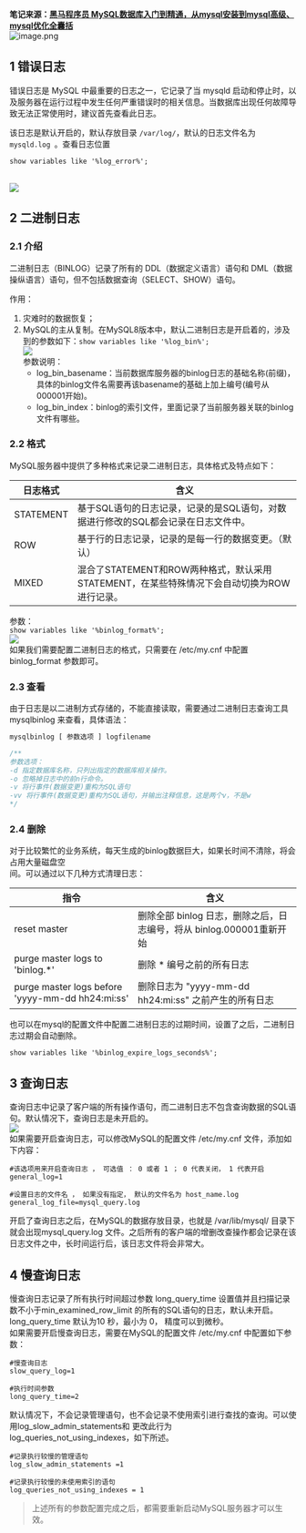**笔记来源：**[**黑马程序员 MySQL数据库入门到精通，从mysql安装到mysql高级、mysql优化全囊括**](https://www.bilibili.com/video/BV1Kr4y1i7ru/?spm_id_from=333.337.search-card.all.click&vd_source=e8046ccbdc793e09a75eb61fe8e84a30)<br />![image.png](https://cdn.nlark.com/yuque/0/2024/png/29688613/1712820433279-6aeeccc9-fd89-4adb-8701-beb664a51fba.png#averageHue=%23f6f1d0&clientId=u091f7977-7d1d-4&from=paste&height=334&id=u20c48982&originHeight=414&originWidth=1098&originalType=binary&ratio=1.2395833730697632&rotation=0&showTitle=false&size=187392&status=done&style=none&taskId=u0846af7c-8d02-44a5-a451-595c45ce9ca&title=&width=885.7814842101832)

## 1 错误日志
错误日志是 MySQL 中最重要的日志之一，它记录了当 mysqld 启动和停止时，以及服务器在运行过程中发生任何严重错误时的相关信息。当数据库出现任何故障导致无法正常使用时，建议首先查看此日志。

该日志是默认开启的，默认存放目录 `/var/log/`，默认的日志文件名为 `mysqld.log `。查看日志位置
```plsql
show variables like '%log_error%';
```
<br />![](https://cdn.nlark.com/yuque/0/2024/png/29688613/1710389771147-d2aed234-884b-4a41-a3e5-75299d64881a.png#averageHue=%232366a2&clientId=u67d4ece0-f235-4&id=p4drz&originHeight=207&originWidth=1181&originalType=binary&ratio=1&rotation=0&showTitle=false&status=done&style=none&taskId=u1d198c86-ad43-4094-b7a8-cd837c55819&title=)
## 2 二进制日志
### 2.1 介绍
二进制日志（BINLOG）记录了所有的 DDL（数据定义语言）语句和 DML（数据操纵语言）语句，但不包括数据查询（SELECT、SHOW）语句。

作用：

1. 灾难时的数据恢复；
2. MySQL的主从复制。在MySQL8版本中，默认二进制日志是开启着的，涉及到的参数如下：`show variables like '%log_bin%';`<br />![](https://cdn.nlark.com/yuque/0/2024/png/29688613/1710389771038-78f36dae-1c15-44b7-9876-4893544bbb39.png#averageHue=%232365a0&clientId=u67d4ece0-f235-4&id=E1mpP&originHeight=417&originWidth=1231&originalType=binary&ratio=1&rotation=0&showTitle=false&status=done&style=none&taskId=uce2eb48e-e778-42ef-b497-8e85b4d3758&title=)<br />参数说明：
   - log_bin_basename：当前数据库服务器的binlog日志的基础名称(前缀)，具体的binlog文件名需要再该basename的基础上加上编号(编号从000001开始)。
   - log_bin_index：binlog的索引文件，里面记录了当前服务器关联的binlog文件有哪些。
### 2.2 格式
MySQL服务器中提供了多种格式来记录二进制日志，具体格式及特点如下：

| 日志格式 | 含义 |
| --- | --- |
| STATEMENT | 基于SQL语句的日志记录，记录的是SQL语句，对数据进行修改的SQL都会记录在日志文件中。 |
| ROW | 基于行的日志记录，记录的是每一行的数据变更。（默认） |
| MIXED | 混合了STATEMENT和ROW两种格式，默认采用STATEMENT，在某些特殊情况下会自动切换为ROW进行记录。 |

参数：<br />`show variables like '%binlog_format%';`<br />![](https://cdn.nlark.com/yuque/0/2024/png/29688613/1710389771151-5ee5bb4f-feab-42fb-93fe-e268cecbb9ed.png#averageHue=%232167a4&clientId=u67d4ece0-f235-4&id=JNe6S&originHeight=169&originWidth=1233&originalType=binary&ratio=1&rotation=0&showTitle=false&status=done&style=none&taskId=u3c522181-9912-451b-bd56-10d30079bbd&title=)<br />如果我们需要配置二进制日志的格式，只需要在 /etc/my.cnf 中配置 binlog_format 参数即可。
### 2.3 查看
由于日志是以二进制方式存储的，不能直接读取，需要通过二进制日志查询工具 mysqlbinlog 来查看，具体语法：
```sql
mysqlbinlog [ 参数选项 ] logfilename 

/**
参数选项： 
-d 指定数据库名称，只列出指定的数据库相关操作。 
-o 忽略掉日志中的前n行命令。 
-v 将行事件(数据变更)重构为SQL语句 
-vv 将行事件(数据变更)重构为SQL语句，并输出注释信息，这是两个v，不是w
*/
```
### 2.4 删除
对于比较繁忙的业务系统，每天生成的binlog数据巨大，如果长时间不清除，将会占用大量磁盘空<br />间。可以通过以下几种方式清理日志：

| 指令 | 含义 |
| --- | --- |
| reset master | 删除全部 binlog 日志，删除之后，日志编号，将从 binlog.000001重新开始 |
| purge master logs to 'binlog.*' | 删除 * 编号之前的所有日志 |
| purge master logs before 'yyyy-mm-dd hh24:mi:ss' | 删除日志为 "yyyy-mm-dd hh24:mi:ss" 之前产生的所有日志 |

也可以在mysql的配置文件中配置二进制日志的过期时间，设置了之后，二进制日志过期会自动删除。
```plsql
show variables like '%binlog_expire_logs_seconds%';
```
## 3 查询日志
查询日志中记录了客户端的所有操作语句，而二进制日志不包含查询数据的SQL语句。默认情况下，查询日志是未开启的。<br />![](https://cdn.nlark.com/yuque/0/2024/png/29688613/1710389771013-ae21b0d7-a0cc-4f6d-8a38-daedce5350df.png#averageHue=%23237db9&clientId=u67d4ece0-f235-4&id=ExbHg&originHeight=194&originWidth=1223&originalType=binary&ratio=1&rotation=0&showTitle=false&status=done&style=none&taskId=ua42b70e6-d9a3-4cd6-b1f0-7ebdfa2f77a&title=)<br />如果需要开启查询日志，可以修改MySQL的配置文件 /etc/my.cnf 文件，添加如下内容：
```properties
#该选项用来开启查询日志 ， 可选值 ： 0 或者 1 ； 0 代表关闭， 1 代表开启 
general_log=1 

#设置日志的文件名 ， 如果没有指定， 默认的文件名为 host_name.log 
general_log_file=mysql_query.log
```
开启了查询日志之后，在MySQL的数据存放目录，也就是 /var/lib/mysql/ 目录下就会出现mysql_query.log 文件。之后所有的客户端的增删改查操作都会记录在该日志文件之中，长时间运行后，该日志文件将会非常大。
## 4 慢查询日志
慢查询日志记录了所有执行时间超过参数 long_query_time 设置值并且扫描记录数不小于min_examined_row_limit 的所有的SQL语句的日志，默认未开启。long_query_time 默认为10 秒，最小为 0， 精度可以到微秒。<br />如果需要开启慢查询日志，需要在MySQL的配置文件 /etc/my.cnf 中配置如下参数：
```properties
#慢查询日志 
slow_query_log=1 

#执行时间参数 
long_query_time=2
```
默认情况下，不会记录管理语句，也不会记录不使用索引进行查找的查询。可以使用log_slow_admin_statements和 更改此行为 log_queries_not_using_indexes，如下所述。
```properties
#记录执行较慢的管理语句 
log_slow_admin_statements =1 

#记录执行较慢的未使用索引的语句 
log_queries_not_using_indexes = 1
```
> 上述所有的参数配置完成之后，都需要重新启动MySQL服务器才可以生效。

